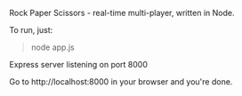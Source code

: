 Rock Paper Scissors - real-time multi-player, written in Node.

To run, just:

> node app.js

Express server listening on port 8000

Go to http://localhost:8000 in your browser and you're done.